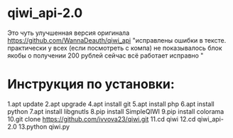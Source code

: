# qiwi_api-2.0
Это чуть улучшенная версия оригинала https://github.com/WannaDeauth/qiwi_api  "исправлены ошибки в тексте.  практически у всех (если посмотреть с компа) не показывалось блок якобы о получении 200 рублей сейчас всё работает исправно "



# Инструкция по установки:
1.apt update 
2.apt upgrade
4.apt install git
5.apt install php
6.apt install python
7.apt install libgnutls
8.pip install SimpleQIWI
9.pip install colorama
10.git clone https://github.com/ivvova23/qiwi.git
11.cd qiwi
12.cd qiwi_api-2.0
13.python qiwi.py
